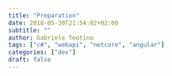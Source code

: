 ```yaml
---
title: "Preparation"
date: 2018-05-30T21:54:02+02:00
subtitle: ""
author: Gabriele Teotino
tags: ["c#", "webapi", "netcore", "angular"]
categories: ["dev"]
draft: false
---
```

